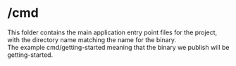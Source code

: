 # /cmd
This folder contains the main application entry point files for the project, with the directory name matching the name for the binary.  
The example cmd/getting-started meaning that the binary we publish will be getting-started.  